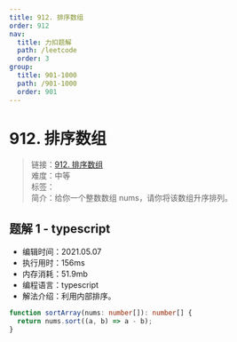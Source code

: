 ```yaml
---
title: 912. 排序数组
order: 912
nav:
  title: 力扣题解
  path: /leetcode
  order: 3
group:
  title: 901-1000
  path: /901-1000
  order: 901
---
```


# 912. 排序数组

> 链接：[912. 排序数组](https://leetcode-cn.com/problems/sort-an-array/)  
> 难度：中等  
> 标签：  
> 简介：给你一个整数数组 nums，请你将该数组升序排列。

## 题解 1 - typescript

- 编辑时间：2021.05.07
- 执行用时：156ms
- 内存消耗：51.9mb
- 编程语言：typescript
- 解法介绍：利用内部排序。

```typescript
function sortArray(nums: number[]): number[] {
  return nums.sort((a, b) => a - b);
}
```
